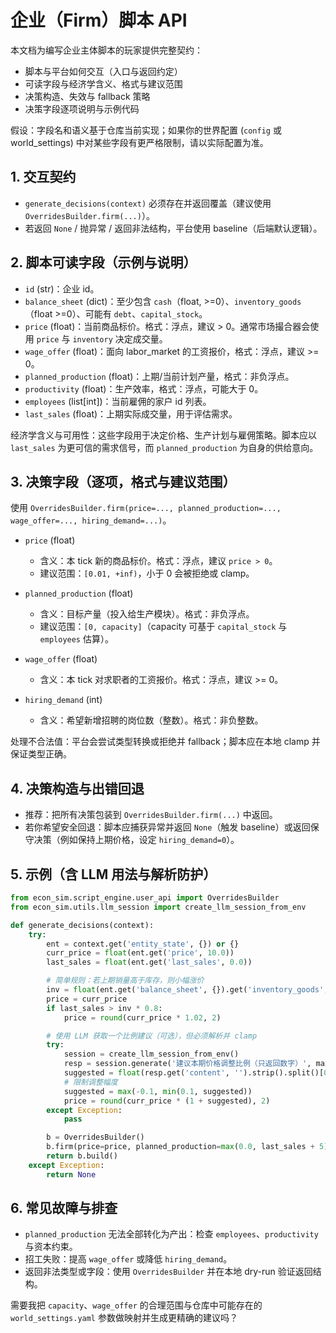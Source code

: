 # 企业（Firm）脚本 API

本文档为编写企业主体脚本的玩家提供完整契约：
- 脚本与平台如何交互（入口与返回约定）
- 可读字段与经济学含义、格式与建议范围
- 决策构造、失效与 fallback 策略
- 决策字段逐项说明与示例代码

假设：字段名和语义基于仓库当前实现；如果你的世界配置 (`config` 或 world_settings) 中对某些字段有更严格限制，请以实际配置为准。

## 1. 交互契约

- `generate_decisions(context)` 必须存在并返回覆盖（建议使用 `OverridesBuilder.firm(...)`）。
- 若返回 `None` / 抛异常 / 返回非法结构，平台使用 baseline（后端默认逻辑）。

## 2. 脚本可读字段（示例与说明）

- `id` (str)：企业 id。
- `balance_sheet` (dict)：至少包含 `cash`（float, >=0）、`inventory_goods`（float >=0）、可能有 `debt`、`capital_stock`。
- `price` (float)：当前商品标价。格式：浮点，建议 > 0。通常市场撮合器会使用 `price` 与 `inventory` 决定成交量。
- `wage_offer` (float)：面向 labor_market 的工资报价，格式：浮点，建议 >= 0。
- `planned_production` (float)：上期/当前计划产量，格式：非负浮点。
- `productivity` (float)：生产效率，格式：浮点，可能大于 0。
- `employees` (list[int])：当前雇佣的家户 id 列表。
- `last_sales` (float)：上期实际成交量，用于评估需求。

经济学含义与可用性：这些字段用于决定价格、生产计划与雇佣策略。脚本应以 `last_sales` 为更可信的需求信号，而 `planned_production` 为自身的供给意向。

## 3. 决策字段（逐项，格式与建议范围）

使用 `OverridesBuilder.firm(price=..., planned_production=..., wage_offer=..., hiring_demand=...)`。

- `price` (float)
  - 含义：本 tick 新的商品标价。格式：浮点，建议 `price > 0`。
  - 建议范围：`[0.01, +inf)`，小于 0 会被拒绝或 clamp。

- `planned_production` (float)
  - 含义：目标产量（投入给生产模块）。格式：非负浮点。
  - 建议范围：`[0, capacity]`（capacity 可基于 `capital_stock` 与 `employees` 估算）。

- `wage_offer` (float)
  - 含义：本 tick 对求职者的工资报价。格式：浮点，建议 >= 0。

- `hiring_demand` (int)
  - 含义：希望新增招聘的岗位数（整数）。格式：非负整数。

处理不合法值：平台会尝试类型转换或拒绝并 fallback；脚本应在本地 clamp 并保证类型正确。

## 4. 决策构造与出错回退

- 推荐：把所有决策包装到 `OverridesBuilder.firm(...)` 中返回。
- 若你希望安全回退：脚本应捕获异常并返回 `None`（触发 baseline）或返回保守决策（例如保持上期价格，设定 `hiring_demand=0`）。

## 5. 示例（含 LLM 用法与解析防护）

```python
from econ_sim.script_engine.user_api import OverridesBuilder
from econ_sim.utils.llm_session import create_llm_session_from_env

def generate_decisions(context):
    try:
        ent = context.get('entity_state', {}) or {}
        curr_price = float(ent.get('price', 10.0))
        last_sales = float(ent.get('last_sales', 0.0))

        # 简单规则：若上期销量高于库存，则小幅涨价
        inv = float(ent.get('balance_sheet', {}).get('inventory_goods', 0.0))
        price = curr_price
        if last_sales > inv * 0.8:
            price = round(curr_price * 1.02, 2)

        # 使用 LLM 获取一个比例建议（可选），但必须解析并 clamp
        try:
            session = create_llm_session_from_env()
            resp = session.generate('建议本期价格调整比例（只返回数字）', max_tokens=10)
            suggested = float(resp.get('content', '').strip().split()[0])
            # 限制调整幅度
            suggested = max(-0.1, min(0.1, suggested))
            price = round(curr_price * (1 + suggested), 2)
        except Exception:
            pass

        b = OverridesBuilder()
        b.firm(price=price, planned_production=max(0.0, last_sales + 5), wage_offer=float(ent.get('wage_offer', 50.0)), hiring_demand=1)
        return b.build()
    except Exception:
        return None
```

## 6. 常见故障与排查

- `planned_production` 无法全部转化为产出：检查 `employees`、`productivity` 与资本约束。
- 招工失败：提高 `wage_offer` 或降低 `hiring_demand`。
- 返回非法类型或字段：使用 `OverridesBuilder` 并在本地 dry-run 验证返回结构。

需要我把 `capacity`、`wage_offer` 的合理范围与仓库中可能存在的 `world_settings.yaml` 参数做映射并生成更精确的建议吗？
